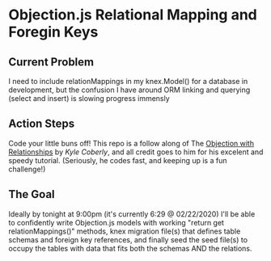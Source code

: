 # Objection.js Relational Mapping and Foregin Keys

## Current Problem
I need to include relationMappings in my knex.Model() for a database in development, but the confusion I have around ORM linking and querying (select and insert) is slowing progress immensly

## Action Steps
Code your little buns off! 
This repo is a follow along of The [Objection with Relationships](https://www.youtube.com/watch?v=OrWfZiYxPxU&t=2527s) by <em>Kyle Coberly</em>, and all credit goes to him for his excelent and speedy tutorial. (Seriously, he codes fast, and keeping up is a fun challenge!)

## The Goal
Ideally by tonight at 9:00pm (it's currently 6:29 @ 02/22/2020) I'll be able to confidently write Objection.js models with working "return get relationMappings()" methods, knex migration file(s) that defines table schemas and foreign key references, and finally seed the seed file(s) to occupy the tables with data that fits both the schemas AND the relations.

